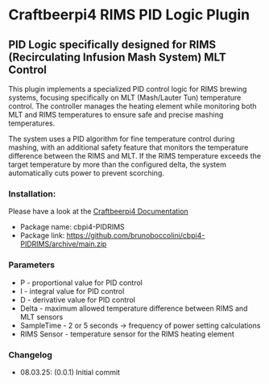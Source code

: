 # Craftbeerpi4 RIMS PID Logic Plugin

## PID Logic specifically designed for RIMS (Recirculating Infusion Mash System) MLT Control

This plugin implements a specialized PID control logic for RIMS brewing systems, focusing specifically on MLT (Mash/Lauter Tun) temperature control. The controller manages the heating element while monitoring both MLT and RIMS temperatures to ensure safe and precise mashing temperatures.

The system uses a PID algorithm for fine temperature control during mashing, with an additional safety feature that monitors the temperature difference between the RIMS and MLT. If the RIMS temperature exceeds the target temperature by more than the configured delta, the system automatically cuts power to prevent scorching.

### Installation:

Please have a look at the [Craftbeerpi4 Documentation](https://openbrewing.gitbook.io/craftbeerpi4_support/readme/plugin-installation)

- Package name: cbpi4-PIDRIMS
- Package link: https://github.com/brunoboccolini/cbpi4-PIDRIMS/archive/main.zip


### Parameters

- P - proportional value for PID control
- I - integral value for PID control
- D - derivative value for PID control
- Delta - maximum allowed temperature difference between RIMS and MLT sensors
- SampleTime - 2 or 5 seconds -> frequency of power setting calculations
- RIMS Sensor - temperature sensor for the RIMS heating element

### Changelog

- 08.03.25: (0.0.1) Initial commit
